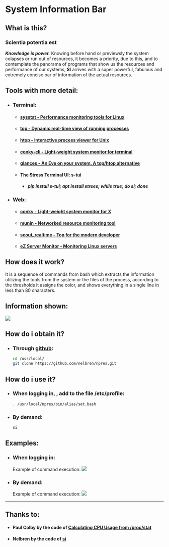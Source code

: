 # System Information Bar

## <i class="fa fa-question-circle" aria-hidden="true"></i> What is this?

### <i class="fa fa-quote-left" aria-hidden="true"></i> Scientia potentia est <i class="fa fa-quote-right" aria-hidden="true"></i>
***Knowledge is power.*** Knowing before hand or previewsly the system colapses or run out of resources, it becomes a priority, due to this, and to contemplate the panorama of programs that show us the resources and performance of our systems, **SI** arrives with a super powerful, fabulous and extremely concise bar of information of the actual resources.

## <i class="fa fa-globe" aria-hidden="true"></i> Tools with more detail:

- ### <i class="fa fa-terminal" aria-hidden="true"></i> Terminal:

  - #### <i class="fa fa-star" aria-hidden="true"></i> [sysstat - Performance monitoring tools for Linux](http://sebastien.godard.pagesperso-orange.fr/)

  - #### <i class="fa fa-star" aria-hidden="true"></i> [top - Dynamic real-time view of running processes](https://gitlab.com/procps-ng/procps)

  - #### <i class="fa fa-star" aria-hidden="true"></i> [htop - Interactive process viewer for Unix](https://hisham.hm/htop/)

  - #### <i class="fa fa-star" aria-hidden="true"></i> [conky-cli - Light-weight system monitor for terminal](https://github.com/brndnmtthws/conky)

  - #### <i class="fa fa-star" aria-hidden="true"></i> [glances - An Eye on your system. A top/htop alternative](https://nicolargo.github.io/glances/)

  - #### <i class="fa fa-star" aria-hidden="true"></i> [The Stress Terminal UI: s-tui](https://amanusk.github.io/s-tui/)

    - ##### <i class="fa fa-line-chart" aria-hidden="true"></i> pip install s-tui; apt install strees; while true; do si; done <i class="fa fa-tachometer" aria-hidden="true"></i>

- ### <i class="fa fa-desktop" aria-hidden="true"></i> Web:

  - #### <i class="fa fa-star" aria-hidden="true"></i> [conky - Light-weight system monitor for X](https://github.com/brndnmtthws/conky)

  - #### <i class="fa fa-star" aria-hidden="true"></i> [munin - Networked resource monitoring tool](http://munin-monitoring.org/)

  - #### <i class="fa fa-star" aria-hidden="true"></i> [scout_realtime - Top for the modern developer](https://scoutapp.github.io/scout_realtime/)

  - #### <i class="fa fa-star" aria-hidden="true"></i> [eZ Server Monitor - Monitoring Linux servers](https://www.ezservermonitor.com/)

## <i class="fa fa-wrench" aria-hidden="true"></i> How does it work?
It is a sequence of commands from bash which extracts the information utilizing the tools from the system or the files of the process, according to the thresholds it assigns the color, and shows everything in a single line in less than 80 characters.

## <i class="fa fa-eye" aria-hidden="true"></i> Information shown:

  ![](/img/custom/sib_system-information-bar.png)

## <i class="fa fa-arrow-circle-down" aria-hidden="true"></i> How do i obtain it?

- ### <i class="fa fa-github-square" aria-hidden="true"></i> Through [github](https://github.com/nelbren/npres.git):
  ```bash
  cd /usr/local/
  git clone https://github.com/nelbren/npres.git
  ```

## <i class="fa fa-info-circle" aria-hidden="true"></i> How do i use it?

- ### <i class="fa fa-sign-in" aria-hidden="true"></i> When logging in, , add to the file **/etc/profile**:
  ```bash
  . /usr/local/npres/bin/alias/set.bash
  ```

- ### <i class="fa fa-keyboard-o" aria-hidden="true"></i> By demand:
  ```bash
  si
  ```

## <i class="fa fa-eye" aria-hidden="true"></i> Examples:

- ### <i class="fa fa-sign-in" aria-hidden="true"></i> When logging in:
  Example of command execution:
  ![](/img/custom/sib_example_etc_profile.png)

- ### <i class="fa fa-keyboard-o" aria-hidden="true"></i> By demand:
  Example of command execution:
  ![](/img/custom/sib_example_por_demanda.png)

<hr class="small">

## <i class="fa fa-thumbs-up" aria-hidden="true"></i> Thanks to:

  - #### <i class="fa fa-male" aria-hidden="true"></i> Paul Colby <i class="fa fa-smile-o" aria-hidden="true"></i> by the code of [Calculating CPU Usage from /proc/stat](http://colby.id.au/calculating-cpu-usage-from-proc-stat/)
  - #### <i class="fa fa-male" aria-hidden="true"></i> Nelbren <i class="fa fa-smile-o" aria-hidden="true"></i> by the code of [si](https://github.com/nelbren/npres/blob/master/bin/system/si.bash)  
